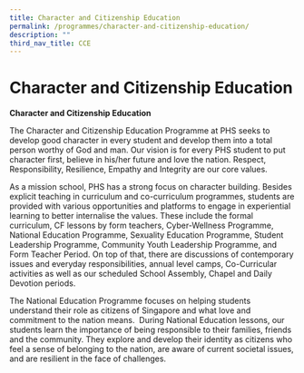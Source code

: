 ```yaml
---
title: Character and Citizenship Education
permalink: /programmes/character-and-citizenship-education/
description: ""
third_nav_title: CCE
---
```

# **Character and Citizenship Education**

**Character and Citizenship Education** 

The Character and Citizenship Education Programme at PHS seeks to develop good character in every student and develop them into a total person worthy of God and man. Our vision is for every PHS student to put character first, believe in his/her future and love the nation. Respect, Responsibility, Resilience, Empathy and Integrity are our core values.

As a mission school, PHS has a strong focus on character building. Besides explicit teaching in curriculum and co-curriculum programmes, students are provided with various opportunities and platforms to engage in experiential learning to better internalise the values. These include the formal curriculum, CF lessons by form teachers, Cyber-Wellness Programme, National Education Programme, Sexuality Education Programme, Student Leadership Programme, Community Youth Leadership Programme, and Form Teacher Period. On top of that, there are discussions of contemporary issues and everyday responsibilities, annual level camps, Co-Curricular activities as well as our scheduled School Assembly, Chapel and Daily Devotion periods.

The National Education Programme focuses on helping students understand their role as citizens of Singapore and what love and commitment to the nation means.  During National Education lessons, our students learn the importance of being responsible to their families, friends and the community. They explore and develop their identity as citizens who feel a sense of belonging to the nation, are aware of current societal issues, and are resilient in the face of challenges.